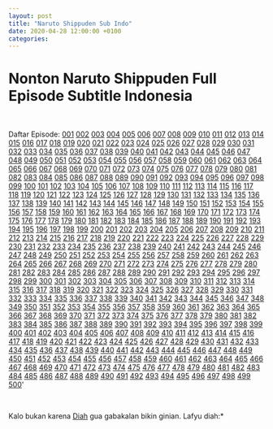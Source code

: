 ```yaml
---
layout: post
title: "Naruto Shippuden Sub Indo"
date: 2020-04-28 12:00:00 +0100
categories: 
---
```


# Nonton Naruto Shippuden Full Episode Subtitle Indonesia

<br />

Daftar Episode:
[001](/diah/001) [002](/diah/002) [003](/diah/003) [004](/diah/004) [005](/diah/005) [006](/diah/006) [007](/diah/007) [008](/diah/008) [009](/diah/009) [010](/diah/010) [011](/diah/011) [012](/diah/012) [013](/diah/013) [014](/diah/014) [015](/diah/015) [016](/diah/016) [017](/diah/017) [018](/diah/018) [019](/diah/019) [020](/diah/020) [021](/diah/021) [022](/diah/022) [023](/diah/023) [024](/diah/024) [025](/diah/025) [026](/diah/026) [027](/diah/027) [028](/diah/028) [029](/diah/029) [030](/diah/030) [031](/diah/031) [032](/diah/032) [033](/diah/033) [034](/diah/034) [035](/diah/035) [036](/diah/036) [037](/diah/037) [038](/diah/038) [039](/diah/039) [040](/diah/040) [041](/diah/041) [042](/diah/042) [043](/diah/043) [044](/diah/044) [045](/diah/045) [046](/diah/046) [047](/diah/047) [048](/diah/048) [049](/diah/049) [050](/diah/050) [051](/diah/051) [052](/diah/052) [053](/diah/053) [054](/diah/054) [055](/diah/055) [056](/diah/056) [057](/diah/057) [058](/diah/058) [059](/diah/059) [060](/diah/060) [061](/diah/061) [062](/diah/062) [063](/diah/063) [064](/diah/064) [065](/diah/065) [066](/diah/066) [067](/diah/067) [068](/diah/068) [069](/diah/069) [070](/diah/070) [071](/diah/071) [072](/diah/072) [073](/diah/073) [074](/diah/074) [075](/diah/075) [076](/diah/076) [077](/diah/077) [078](/diah/078) [079](/diah/079) [080](/diah/080) [081](/diah/081) [082](/diah/082) [083](/diah/083) [084](/diah/084) [085](/diah/085) [086](/diah/086) [087](/diah/087) [088](/diah/088) [089](/diah/089) [090](/diah/090) [091](/diah/091) [092](/diah/092) [093](/diah/093) [094](/diah/094) [095](/diah/095) [096](/diah/096) [097](/diah/097) [098](/diah/098) [099](/diah/099) [100](/diah/100) [101](/diah/101) [102](/diah/102) [103](/diah/103) [104](/diah/104) [105](/diah/105) [106](/diah/106) [107](/diah/107) [108](/diah/108) [109](/diah/109) [110](/diah/110) [111](/diah/111) [112](/diah/112) [113](/diah/113) [114](/diah/114) [115](/diah/115) [116](/diah/116) [117](/diah/117) [118](/diah/118) [119](/diah/119) [120](/diah/120) [121](/diah/121) [122](/diah/122) [123](/diah/123) [124](/diah/124) [125](/diah/125) [126](/diah/126) [127](/diah/127) [128](/diah/128) [129](/diah/129) [130](/diah/130) [131](/diah/131) [132](/diah/132) [133](/diah/133) [134](/diah/134) [135](/diah/135) [136](/diah/136) [137](/diah/137) [138](/diah/138) [139](/diah/139) [140](/diah/140) [141](/diah/141) [142](/diah/142) [143](/diah/143) [144](/diah/144) [145](/diah/145) [146](/diah/146) [147](/diah/147) [148](/diah/148) [149](/diah/149) [150](/diah/150) [151](/diah/151) [152](/diah/152) [153](/diah/153) [154](/diah/154) [155](/diah/155) [156](/diah/156) [157](/diah/157) [158](/diah/158) [159](/diah/159) [160](/diah/160) [161](/diah/161) [162](/diah/162) [163](/diah/163) [164](/diah/164) [165](/diah/165) [166](/diah/166) [167](/diah/167) [168](/diah/168) [169](/diah/169) [170](/diah/170) [171](/diah/171) [172](/diah/172) [173](/diah/173) [174](/diah/174) [175](/diah/175) [176](/diah/176) [177](/diah/177) [178](/diah/178) [179](/diah/179) [180](/diah/180) [181](/diah/181) [182](/diah/182) [183](/diah/183) [184](/diah/184) [185](/diah/185) [186](/diah/186) [187](/diah/187) [188](/diah/188) [189](/diah/189) [190](/diah/190) [191](/diah/191) [192](/diah/192) [193](/diah/193) [194](/diah/194) [195](/diah/195) [196](/diah/196) [197](/diah/197) [198](/diah/198) [199](/diah/199) [200](/diah/200) [201](/diah/201) [202](/diah/202) [203](/diah/203) [204](/diah/204) [205](/diah/205) [206](/diah/206) [207](/diah/207) [208](/diah/208) [209](/diah/209) [210](/diah/210) [211](/diah/211) [212](/diah/212) [213](/diah/213) [214](/diah/214) [215](/diah/215) [216](/diah/216) [217](/diah/217) [218](/diah/218) [219](/diah/219) [220](/diah/220) [221](/diah/221) [222](/diah/222) [223](/diah/223) [224](/diah/224) [225](/diah/225) [226](/diah/226) [227](/diah/227) [228](/diah/228) [229](/diah/229) [230](/diah/230) [231](/diah/231) [232](/diah/232) [233](/diah/233) [234](/diah/234) [235](/diah/235) [236](/diah/236) [237](/diah/237) [238](/diah/238) [239](/diah/239) [240](/diah/240) [241](/diah/241) [242](/diah/242) [243](/diah/243) [244](/diah/244) [245](/diah/245) [246](/diah/246) [247](/diah/247) [248](/diah/248) [249](/diah/249) [250](/diah/250) [251](/diah/251) [252](/diah/252) [253](/diah/253) [254](/diah/254) [255](/diah/255) [256](/diah/256) [257](/diah/257) [258](/diah/258) [259](/diah/259) [260](/diah/260) [261](/diah/261) [262](/diah/262) [263](/diah/263) [264](/diah/264) [265](/diah/265) [266](/diah/266) [267](/diah/267) [268](/diah/268) [269](/diah/269) [270](/diah/270) [271](/diah/271) [272](/diah/272) [273](/diah/273) [274](/diah/274) [275](/diah/275) [276](/diah/276) [277](/diah/277) [278](/diah/278) [279](/diah/279) [280](/diah/280) [281](/diah/281) [282](/diah/282) [283](/diah/283) [284](/diah/284) [285](/diah/285) [286](/diah/286) [287](/diah/287) [288](/diah/288) [289](/diah/289) [290](/diah/290) [291](/diah/291) [292](/diah/292) [293](/diah/293) [294](/diah/294) [295](/diah/295) [296](/diah/296) [297](/diah/297) [298](/diah/298) [299](/diah/299) [300](/diah/300) [301](/diah/301) [302](/diah/302) [303](/diah/303) [304](/diah/304) [305](/diah/305) [306](/diah/306) [307](/diah/307) [308](/diah/308) [309](/diah/309) [310](/diah/310) [311](/diah/311) [312](/diah/312) [313](/diah/313) [314](/diah/314) [315](/diah/315) [316](/diah/316) [317](/diah/317) [318](/diah/318) [319](/diah/319) [320](/diah/320) [321](/diah/321) [322](/diah/322) [323](/diah/323) [324](/diah/324) [325](/diah/325) [326](/diah/326) [327](/diah/327) [328](/diah/328) [329](/diah/329) [330](/diah/330) [331](/diah/331) [332](/diah/332) [333](/diah/333) [334](/diah/334) [335](/diah/335) [336](/diah/336) [337](/diah/337) [338](/diah/338) [339](/diah/339) [340](/diah/340) [341](/diah/341) [342](/diah/342) [343](/diah/343) [344](/diah/344) [345](/diah/345) [346](/diah/346) [347](/diah/347) [348](/diah/348) [349](/diah/349) [350](/diah/350) [351](/diah/351) [352](/diah/352) [353](/diah/353) [354](/diah/354) [355](/diah/355) [356](/diah/356) [357](/diah/357) [358](/diah/358) [359](/diah/359) [360](/diah/360) [361](/diah/361) [362](/diah/362) [363](/diah/363) [364](/diah/364) [365](/diah/365) [366](/diah/366) [367](/diah/367) [368](/diah/368) [369](/diah/369) [370](/diah/370) [371](/diah/371) [372](/diah/372) [373](/diah/373) [374](/diah/374) [375](/diah/375) [376](/diah/376) [377](/diah/377) [378](/diah/378) [379](/diah/379) [380](/diah/380) [381](/diah/381) [382](/diah/382) [383](/diah/383) [384](/diah/384) [385](/diah/385) [386](/diah/386) [387](/diah/387) [388](/diah/388) [389](/diah/389) [390](/diah/390) [391](/diah/391) [392](/diah/392) [393](/diah/393) [394](/diah/394) [395](/diah/395) [396](/diah/396) [397](/diah/397) [398](/diah/398) [399](/diah/399) [400](/diah/400) [401](/diah/401) [402](/diah/402) [403](/diah/403) [404](/diah/404) [405](/diah/405) [406](/diah/406) [407](/diah/407) [408](/diah/408) [409](/diah/409) [410](/diah/410) [411](/diah/411) [412](/diah/412) [413](/diah/413) [414](/diah/414) [415](/diah/415) [416](/diah/416) [417](/diah/417) [418](/diah/418) [419](/diah/419) [420](/diah/420) [421](/diah/421) [422](/diah/422) [423](/diah/423) [424](/diah/424) [425](/diah/425) [426](/diah/426) [427](/diah/427) [428](/diah/428) [429](/diah/429) [430](/diah/430) [431](/diah/431) [432](/diah/432) [433](/diah/433) [434](/diah/434) [435](/diah/435) [436](/diah/436) [437](/diah/437) [438](/diah/438) [439](/diah/439) [440](/diah/440) [441](/diah/441) [442](/diah/442) [443](/diah/443) [444](/diah/444) [445](/diah/445) [446](/diah/446) [447](/diah/447) [448](/diah/448) [449](/diah/449) [450](/diah/450) [451](/diah/451) [452](/diah/452) [453](/diah/453) [454](/diah/454) [455](/diah/455) [456](/diah/456) [457](/diah/457) [458](/diah/458) [459](/diah/459) [460](/diah/460) [461](/diah/461) [462](/diah/462) [463](/diah/463) [464](/diah/464) [465](/diah/465) [466](/diah/466) [467](/diah/467) [468](/diah/468) [469](/diah/469) [470](/diah/470) [471](/diah/471) [472](/diah/472) [473](/diah/473) [474](/diah/474) [475](/diah/475) [476](/diah/476) [477](/diah/477) [478](/diah/478) [479](/diah/479) [480](/diah/480) [481](/diah/481) [482](/diah/482) [483](/diah/483) [484](/diah/484) [485](/diah/485) [486](/diah/486) [487](/diah/487) [488](/diah/488) [489](/diah/489) [490](/diah/490) [491](/diah/491) [492](/diah/492) [493](/diah/493) [494](/diah/494) [495](/diah/495) [496](/diah/496) [497](/diah/497) [498](/diah/498) [499](/diah/499) [500](/diah/500)'

<br />

Kalo bukan karena [Diah](https://facebook.com/diia.vita) gua gabakalan bikin ginian. Lafyu diah:*
